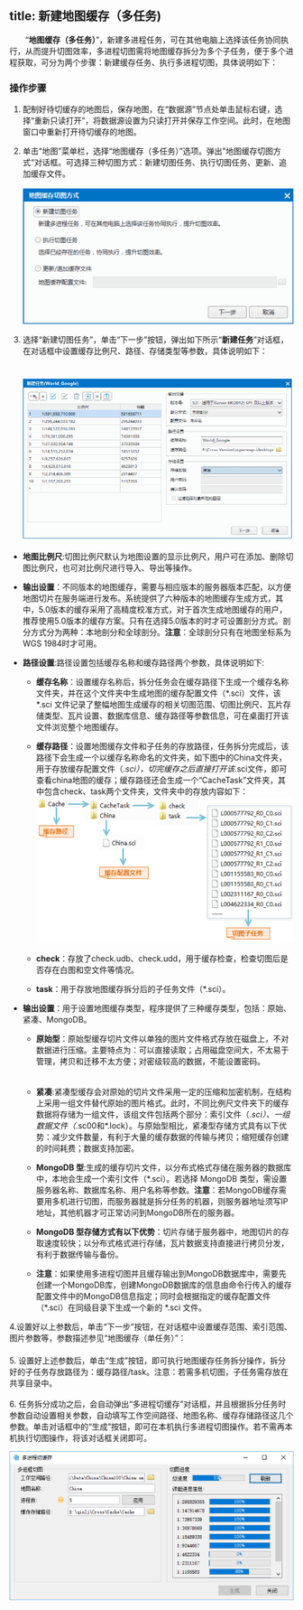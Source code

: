 title: 新建地图缓存（多任务)
---
　　“**地图缓存（多任务）**”，新建多进程任务，可在其他电脑上选择该任务协同执行，从而提升切图效率，多进程切图需将地图缓存拆分为多个子任务，便于多个进程获取，可分为两个步骤：新建缓存任务、执行多进程切图，具体说明如下：

### 操作步骤     　　

  1. 配制好待切缓存的地图后，保存地图，在“数据源”节点处单击鼠标右键，选择“重新只读打开”，将数据源设置为只读打开并保存工作空间。此时，在地图窗口中重新打开待切缓存的地图。

  2. 单击“地图”菜单栏，选择“地图缓存（多任务）”选项。弹出”地图缓存切图方式“对话框。可选择三种切图方式：新建切图任务、执行切图任务、更新、追加缓存文件。<br/>   
   ![](img/MultiProcessSelect.png)   
  3.  选择“新建切图任务”，单击“下一步”按钮，弹出如下所示“**新建任务**”对话框，在对话框中设置缓存比例尺、路径、存储类型等参数，具体说明如下：<br/> 　　  
　
  ![](img/CreateMultiProcessCache.png)    


  -   **地图比例尺**:切图比例尺默认为地图设置的显示比例尺，用户可在添加、删除切图比例尺，也可对比例尺进行导入、导出等操作。   
     
  -  **输出设置**：不同版本的地图缓存，需要与相应版本的服务器版本匹配，以方便地图切片在服务端进行发布。系统提供了六种版本的地图缓存生成方式，其中，5.0版本的缓存采用了高精度校准方式，对于首次生成地图缓存的用户，推荐使用5.0版本的缓存方案。只有在选择5.0版本的时才可设置剖分方式。剖分方式分为两种：本地剖分和全球剖分。**注意**：全球剖分只有在地图坐标系为 WGS 1984时才可用。  
  -  **路径设置**:路径设置包括缓存名称和缓存路径两个参数，具体说明如下:     
  
      - **缓存名称**：设置缓存名称后，拆分任务会在缓存路径下生成一个缓存名称文件夹，并在这个文件夹中生成地图的缓存配置文件（*.sci）文件，该 *.sci 文件记录了整幅地图生成缓存的相关切图范围、切图比例尺、瓦片存储类型、瓦片设置、数据库信息、缓存路径等参数信息，可在桌面打开该文件浏览整个地图缓存。  
        
      - **缓存路径**：设置地图缓存文件和子任务的存放路径，任务拆分完成后，该路径下会生成一个以缓存名称命名的文件夹，如下图中的China文件夹，用于存放缓存配置文件（*.sci），切完缓存之后直接打开该*.sci文件，即可查看china地图的缓存；缓存路径还会生成一个“CacheTask”文件夹，其中包含check、task两个文件夹，文件夹中的存放内容如下：  
   ![](img/MultiProcessCacheFile.png)    
       - **check**：存放了check.udb、check.udd，用于缓存检查，检查切图后是否存在白图和空文件等情况。  
       
       - **task**：用于存放地图缓存拆分后的子任务文件（*.sci）。
    
 -   **输出设置**：用于设置地图缓存类型，程序提供了三种缓存类型，包括：原始、紧凑、MongoDB。  
  
       - **原始型**：原始型缓存切片文件以单独的图片文件格式存放在磁盘上，不对数据进行压缩。主要特点为：可以直接读取；占用磁盘空间大，不太易于管理，拷贝和迁移不太方便；对密级较高的数据，不能设置密码。<br/> 　　
       - **紧凑**:紧凑型缓存会对原始的切片文件采用一定的压缩和加密机制，在结构上采用一组文件替代原始的图片格式。此时，不同比例尺文件夹下的缓存数据将存储为一组文件，该组文件包括两个部分：索引文件（*.sci）、一组数据文件（*.sc00和*.lock）。与原始型相比，紧凑型存储方式具有以下优势：减少文件数量，有利于大量的缓存数据的传输与拷贝；缩短缓存创建的时间耗费；数据支持加密。  
       
       - **MongoDB 型**:生成的缓存切片文件，以分布式格式存储在服务器的数据库中，本地会生成一个索引文件（*.sci）。若选择 MongoDB 类型，需设置服务器名称、数据库名称、用户名称等参数。**注意**：若MongoDB缓存需要用多机进行切图，而服务器就是拆分任务的机器，则服务器地址须写IP地址，其他机器才可正常访问到MongoDB所在的服务器。<br/> 
       - **MongoDB 型存储方式有以下优势**：切片存储于服务器中，地图切片的存取速度较快；以分布式格式进行存储，瓦片数据支持直接进行拷贝分发，有利于数据传输与备份。  
       
       - **注意**：如果使用多进程切图并且缓存输出到MongoDB数据库中，需要先创建一个MongoDB库，创建MongoDB数据库的信息由命令行传入的缓存配置文件中的MongoDB信息指定；同时会根据指定的缓存配置文件（*.sci）在同级目录下生成一个新的 *.sci 文件。<br/>   
        

4.设置好以上参数后，单击“下一步”按钮，在对话框中设置缓存范围、索引范围、图片参数等，参数描述参见“地图缓存（单任务）”：   
  　  
5. 设置好上述参数后，单击“生成”按钮，即可执行地图缓存任务拆分操作，拆分好的子任务存放路径为：缓存路径/task。注意：若需多机切图，子任务需存放在共享目录中。<br/>  
6. 任务拆分成功之后，会自动弹出“多进程切缓存”对话框，并且根据拆分任务时参数自动设置相关参数，自动填写工作空间路径、地图名称、缓存存储路径这几个参数。单击对话框中的“生成”按钮，即可在本机执行多进程切图操作。若不需再本机执行切图操作，将该对话框关闭即可。  

 ![](img/MultiProcessCacheDia.png)  

   
   
　　 　　
   
 
   
